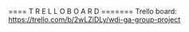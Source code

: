 



==== T R E L L O    B O A R D =======
Trello board: https://trello.com/b/2wLZiDLy/wdi-ga-group-project